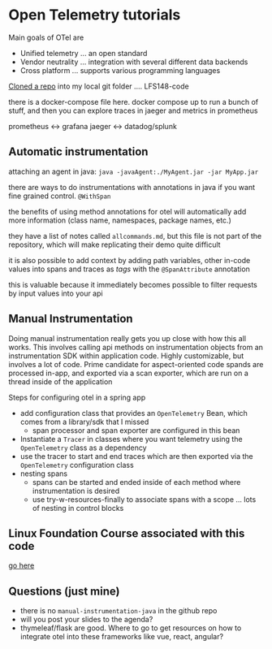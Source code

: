 # Open Telemetry tutorials

Main goals of OTel are

- Unified telemetry ... an open standard
- Vendor neutrality ... integration with several different data backends
- Cross platform ... supports various programming languages

[Cloned a repo](https://github.com/lftraining/LFS148-code/tree/main/exercises/otel-in-action) into my local git folder .... LFS148-code

there is a docker-compose file here. docker compose up to run a bunch of stuff, and then you can explore traces in jaeger and metrics in prometheus

prometheus <-> grafana
jaeger <-> datadog/splunk

## Automatic instrumentation

attaching an agent in java: `java -javaAgent:./MyAgent.jar -jar MyApp.jar`

there are ways to do instrumentations with annotations in java if you want fine grained control. `@WithSpan`

the benefits of using method annotations for otel will automatically add more information (class name, namespaces, package names, etc.)

they have a list of notes called `allcommands.md`, but this file is not part of the repository, which will make replicating their demo quite difficult

it is also possible to add context by adding path variables, other in-code values into spans and traces as _tags_ with the `@SpanAttribute` annotation

this is valuable because it immediately becomes possible to filter requests by input values into your api

## Manual Instrumentation

Doing manual instrumentation really gets you up close with how this all works.
This involves calling api methods on instrumentation objects from an instrumentation SDK within application code. 
Highly customizable, but involves a lot of code. Prime candidate for aspect-oriented code
spands are processed in-app, and exported via a scan exporter, which are run on a thread inside of the application

Steps for configuring otel in a spring app
- add configuration class that provides an `OpenTelemetry` Bean, which comes from a library/sdk that I missed
    - span processor and span exporter are configured in this bean
- Instantiate a `Tracer` in classes where you want telemetry using the `OpenTelemetry` class as a dependency 
- use the tracer to start and end traces which are then exported via the `OpenTelemetry` configuration class
- nesting spans
    - spans can be started and ended inside of each method where instrumentation is desired
    - use try-w-resources-finally to associate spans with a scope ... lots of nesting in control blocks

## Linux Foundation Course associated with this code

[go here](https://training.linuxfoundation.org/training/getting-started-with-opentelemetry-lfs148/)

## Questions (just mine)
- there is no `manual-instrumentation-java` in the github repo
- will you post your slides to the agenda?
- thymeleaf/flask are good. Where to go to get resources on how to integrate otel into these frameworks like vue, react, angular?



